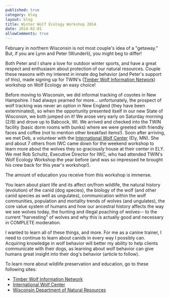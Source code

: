 ```yaml
---
published: true
category: blog
layout: blog
title: Winter Wolf Ecology Workshop 2014
date: 2014-02-01
allowComments: true
---
```


February in northern Wisconsin is not most couple's idea of a "getaway." But, if you are Lynn and Peter (Wunderli), you might beg to differ!

Both Peter and I share a love for outdoor winter sports, and have a great respect and enthusiasm about protection of our natural resources. Couple these reasons with my interest in innate dog behavior (and Peter's support of this), made signing up for TWIN's ([Timber Wolf Information Network](http://www.timberwolfinformation.org)) workshop on Wolf Ecology an easy choice!

Before moving to Wisconsin, we did informal tracking of coyotes in New Hampshire. I had always yearned for more... unfortunately, the prospect of wolf tracking was never an option in New England (they have been exterminated), so when the opportunity presented itself in our new State of Wisconsin, we both jumped on it! We arose very early on Saturday morning (2/8) and drove up to Babcock, WI. We arrived and checked into the TWIN facility (basic dorm rooms with bunks) where we were greeted with friendly faces and coffee (not to mention other breakfast items!). Soon after arriving, we met Deb, a volunteer with the [International Wolf Center](http://www.wolf.org) (Ely, MN). She and about 7 others from IWC came down for the weekend workshop to learn more about the wolves they so graciously house at their center in ELY. We met Rob Schultz, Executive Director for IWC, who had attended TWIN's Wolf Ecology Workshop the year before (and was so impressed he brought his crew back for this year's workshop!).

The amount of education you receive from this workshop is immense.

You learn about plant life and its affect on/from wildlife, the natural history (evolution) of the canid (dog species), the biology of the wolf (and other canid species as well as ungulates), communication within the wolf communities, population and mortality trends of wolves (and ungulates), the core value system of humans and how our ancestral history affects the way we see wolves today, the hunting and illegal poaching of wolves-- to the current "harvesting" of wolves and why this is actually good and necessary in COMPLETE moderation.

I wanted to learn all of these things, and more. For me as a canine trainer, I need to continue to learn about canids in every way I possibly can. Acquiring knowledge in wolf behavior will better my ability to help clients communicate with their dogs, as learning about wolf behavior can give humans great insight into their dog's behavior (article to follow).

To learn more about wildlife preservation and education, go to these following sites:

- [Timber Wolf Information Network](http://www.timberwolfinformation.org)
- [International Wolf Center](http://www.wolf.org)
- [Wisconsin Department of Natural Resources](http://dnr.wi.gov)
